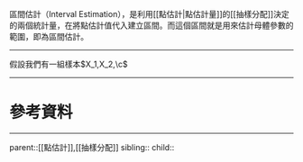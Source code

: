 區間估計（Interval Estimation），是利用[[點估計|點估計量]]的[[抽樣分配]]決定的兩個統計量，在將點估計值代入建立區間。而這個區間就是用來估計母體參數的範圍，即為區間估計。
- - -
 假設我們有一組樣本$X_1,X_2,\c$
- - -
# 參考資料

- - -
parent::[[點估計]],[[抽樣分配]]
sibling::
child::